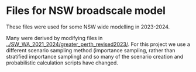 # Files for NSW broadscale model

These files were used for some NSW wide modelling in 2023-2024.

Many were derived by modifying files in [../SW_WA_2021_2024/greater_perth_revised2023/](../SW_WA_2021_2024/greater_perth_revised2023/). For this project we use a different scenario sampling method (importance sampling, rather than stratified importance sampling) and so many of the scenario creation and probabilistic calculation scripts have changed.  

